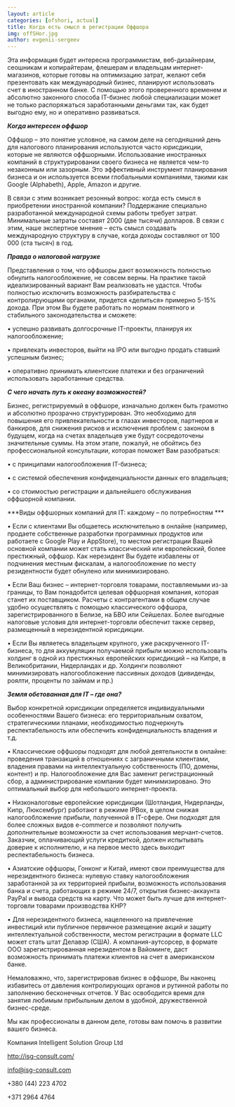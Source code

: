 ```yaml
---
layout: article
categories: [ofshori, actual]
title: Когда есть смысл в регистрации Оффшора
img: offSHor.jpg
author: evgenii-sergeev
--- 
```


Эта информация будет интересна программистам, веб-дизайнерам, сеошникам и копирайтерам, флешерам и владельцам
интернет-магазинов, которые готовы на оптимизацию затрат, желают себя презентовать как международный бизнес, планируют 
использовать счет в иностранном банке. С помощью этого проверенного временем и абсолютно законного способа IT-бизнес любой 
специализации  может не только распоряжаться заработанными деньгами так, как будет выгодно ему, но и оперативно развиваться.

***Когда интересен оффшор***

Оффшор – это понятие условное, на самом деле на сегодняшний день для налогового планирования используются часто юрисдикции, 
которые не являются оффшорными. Использование иностранных компаний в структурировании своего бизнеса не является чем-то 
незаконным или зазорным. Это эффективный инструмент планирования бизнеса и он используется всеми глобальными компаниями,
такими как Google (Alphabeth), Apple, Amazon и другие.

В связи с этим возникает резонный вопрос: когда есть смысл в приобретении иностранной компании? Поддержание специально 
разработанной международной схемы работы требует затрат. Минимальные затраты составят 2000 (две тысячи) долларов. В связи с 
этим, наше экспертное мнение – есть смысл создавать международную структуру в случае, когда доходы составляют от 100 000 
(ста тысяч) в год. 


***Правда о налоговой нагрузке***

Представления о том, что оффшоры дают возможность полностью обнулить  налогообложение, не совсем верны. На практике такой 
идеализированный вариант Вам реализовать не удастся. Чтобы полностью исключить возможность разбирательства с контролирующими 
органами, придется «делиться» примерно 5-15% дохода. При этом Вы будете работать по нормам понятного и стабильного 
законодательства и сможете:

•	успешно развивать долгосрочные IT-проекты, планируя их налогообложение;

•	привлекать инвесторов, выйти на IPO или выгодно продать ставший успешным бизнес;

•	оперативно принимать клиентские платежи и без ограничений использовать заработанные средства.

***С чего начать путь к океану возможностей?***

Бизнес, регистрируемый в оффшоре, изначально должен быть грамотно и абсолютно прозрачно структурирован. Это необходимо для
повышения его привлекательности в глазах инвесторов, партнеров и банкиров, для снижения рисков и исключения проблем с законом
в будущем, когда на счетах владельцев уже будут сосредоточены значительные суммы. На этом этапе, пожалуй, не обойтись без
профессиональной консультации, которая поможет Вам разобраться:

•	с принципами налогообложения IT-бизнеса;

•	с системой обеспечения конфиденциальности данных его владельцев;

•	со стоимостью регистрации и дальнейшего обслуживания оффшорной компании.

***Виды оффшорных компаний для IT: каждому – по потребностям ***

•	Если с клиентами Вы общаетесь исключительно в онлайне (например, продаете собственные разработки программных продуктов или
работаете с Google Play и AppStore), то местом регистрации Вашей основной компании может стать классический или европейский,
более престижный, оффшор. Как нерезидент Вы будете избавлены от подчинения местным фискалам, а налогообложение по месту 
резидентности будет обнулено или минимизировано.

•	Если Ваш бизнес – интернет-торговля товарами, поставляемыми из-за границы, то Вам понадобится целевая оффшорная компания, 
которая станет их поставщиком. Расчеты с контрагентами в общем случае удобно осуществлять с помощью классического оффшора, 
зарегистрированного в Белизе, на БВО или Сейшелах. Более выгодные налоговые  условия для интернет-торговли обеспечит также 
сервер, размещенный в нерезидентной юрисдикции. 

•	Если Вы являетесь владельцем крупного, уже раскрученного IT-бизнеса, то для аккумуляции получаемой прибыли можно 
использовать холдинг в одной из престижных европейских юрисдикций – на Кипре, в Великобритании, Нидерландах и др. Холдинги 
позволяют минимизировать налогообложение пассивных доходов (дивиденды, роялти, проценты по займам и пр.)

***Земля обетованная для IT – где она?***

Выбор конкретной юрисдикции определяется индивидуальными особенностями Вашего бизнеса: его территориальным охватом, 
стратегическими планами, необходимостью подчеркнуть респектабельность или обеспечить конфиденциальность владения и т.д.

•	Классические оффшоры подходят для любой деятельности в онлайне:  проведения транзакций в отношениях с заграничными 
клиентами, владения правами на интеллектуальную собственность (ПО, домены, контент) и пр. Налогообложение для Вас заменит 
регистрационный сбор, а администрирование компании будет минимизировано. Это оптимальный выбор для небольшого 
интернет-проекта.

•	Низконалоговые европейские юрисдикции (Шотландия, Нидерланды, Кипр, Люксембург) работают в режиме IPBox, в целом снижая 
налогообложение прибыли, полученной в IT-сфере. Они подходят для более сложных видов e-commerce и позволяют получить 
дополнительные возможности за счет использования мерчант-счетов. Заказчик, оплачивающий услуги кредиткой, должен испытывать
доверие к исполнителю, и на первое место здесь выходит респектабельность бизнеса.

•	Азиатские оффшоры, Гонконг и Китай, имеют свои преимущества для нерезидентного бизнеса: нулевую ставку налогообложения 
заработанной за их территорией прибыли, возможность использования банка и счета, работающих в режиме 24/7, открытия 
бизнес-аккаунта PayPal и вывода средств на карту. Что может быть лучше для интернет-торговли товарами производства КНР?

•	Для нерезидентного бизнеса, нацеленного на привлечение инвестиций или публичное первичное размещение акций и защиту
интеллектуальной собственности, местом регистрации в формате LLC может стать штат Делавэр (США). А компания-аутсорсер, в
формате ООО зарегистрированная нерезидентом в Вайоминге, даст возможность принимать платежи клиентов на счет в американском
банке. 

Немаловажно, что, зарегистрировав бизнес в оффшоре, Вы наконец избавитесь от давления контролирующих органов и рутинной 
работы по заполнению бесконечных отчетов. У Вас освободится время для занятия любимым прибыльным делом в удобной,
дружественной бизнес-среде.

Мы как профессионалы в данном деле, готовы вам помочь в развитии вашего бизнеса.

Компания Intelligent Solution Group Ltd

http://isg-consult.com/

info@isg-consult.com

+380 (44) 223 4702

+371 2964 4764



